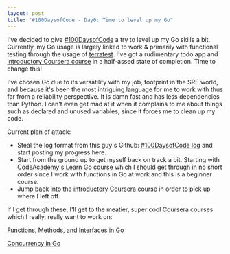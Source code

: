 ```yaml
---
layout: post
title: "#100DaysofCode - Day0: Time to level up my Go"
---
```


I've decided to give [#100DaysofCode](https://www.100daysofcode.com/) a try to level up  my Go skills a bit. Currently, my Go usage is largely linked to work & primarily with functional testing through the usage of [terratest](https://github.com/gruntwork-io/terratest). I've got a rudimentary todo app and [introductory Coursera course](https://www.coursera.org/learn/golang-getting-started) in a half-assed state of completion. Time to change this!

I've chosen Go due to its versatility with my job, footprint in the SRE world, and because it's been the most intriguing language for me to work with thus far from a reliability perspective. It is damn fast and has less dependencies than Python. I can't even get mad at it when it complains to me about things such as declared and unused variables, since it forces me to clean up my code.

Current plan of attack:

* Steal the log format from this guy's Github: [#100DaysofCode log](https://github.com/kallaway/100-days-of-code/blob/master/log.md) and start posting my progress here.
* Start from the ground up to get myself back on track a bit. Starting with [CodeAcademy's Learn Go course](https://www.codecademy.com/learn/learn-go) which I should get through in no short order since I work with functions in Go at work and this is a beginner course.
* Jump back into the [introductory Coursera course](https://www.coursera.org/learn/golang-getting-started) in order to pick up where I left off.

If I get through these, I'll get to the meatier, super cool Coursera courses which I really, really want to work on:

[Functions, Methods, and Interfaces in Go](https://www.coursera.org/learn/golang-functions-methods)

[Concurrency in Go](https://www.coursera.org/learn/golang-concurrency)

